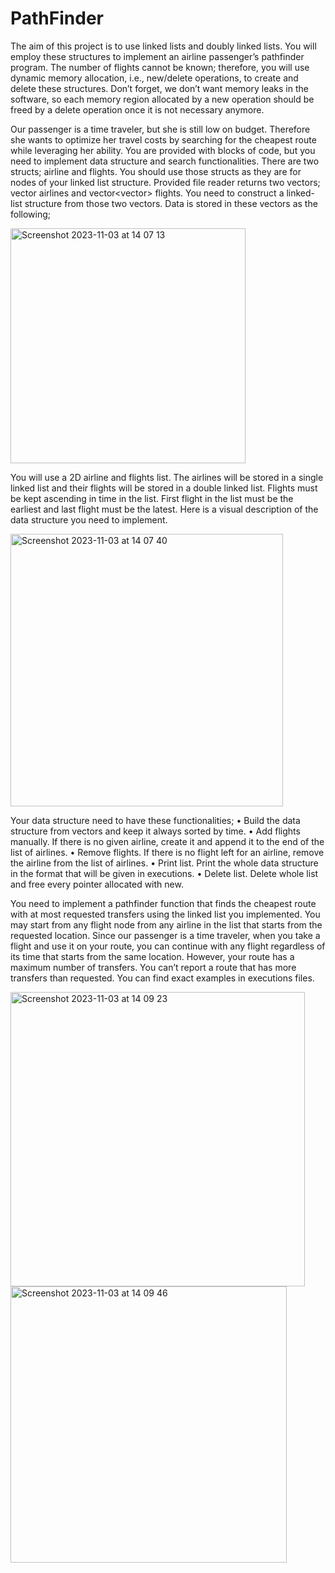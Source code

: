 # PathFinder
The aim of this project is to use linked lists and doubly linked lists. You will employ these structures to implement an airline passenger’s pathfinder program. The number of flights cannot be known; therefore, you will use dynamic memory allocation, i.e., new/delete operations, to create and delete these structures. Don’t forget, we don’t want memory leaks in the software, so each memory region allocated by a new operation should be freed by a delete operation once it is not necessary anymore.

Our passenger is a time traveler, but she is still low on budget. Therefore she wants to optimize her travel costs by searching for the cheapest route while leveraging her ability. You are provided with blocks of code, but you need to implement data structure and search functionalities. There are two structs; airline and flights. You should use those structs as they are for nodes of your linked list structure. Provided file reader returns two vectors; vector<string> airlines and vector<vector<flight>> flights. You need to construct a linked-list structure from those two vectors. Data is stored in these vectors as the following;

<img width="376" alt="Screenshot 2023-11-03 at 14 07 13" src="https://github.com/suleymanbrbr/PathFinder/assets/111366311/953a12f7-2bd3-4639-93f9-7cb3ca202695">

You will use a 2D airline and flights list. The airlines will be stored in a single linked list and their flights will be stored in a double linked list. Flights must be kept ascending in time in the list. First flight in the list must be the earliest and last flight must be the latest. Here is a visual description of the data structure you need to implement.

<img width="436" alt="Screenshot 2023-11-03 at 14 07 40" src="https://github.com/suleymanbrbr/PathFinder/assets/111366311/2fbc4328-4286-4766-8265-56677cb15303">

Your data structure need to have these functionalities;
• Build the data structure from vectors and keep it always sorted by time.
• Add flights manually. If there is no given airline, create it and append it to the end of the list of airlines. 
• Remove flights. If there is no flight left for an airline, remove the airline from the list of airlines.
• Print list. Print the whole data structure in the format that will be given in executions.
• Delete list. Delete whole list and free every pointer allocated with new.

You need to implement a pathfinder function that finds the cheapest route with at most requested transfers using the linked list you implemented. You may start from any flight node from any airline in the list that starts from the requested location. Since our passenger is a time traveler, when you take a flight and use it on your route, you can continue with any flight regardless of its time that starts from the same location. However, your route has a maximum number of transfers. You can’t report a route that has more transfers than requested. You can find exact examples in executions files.

<img width="471" alt="Screenshot 2023-11-03 at 14 09 23" src="https://github.com/suleymanbrbr/PathFinder/assets/111366311/87d78619-a4d0-42fd-8a08-af12ec4a8e4e">

<img width="442" alt="Screenshot 2023-11-03 at 14 09 46" src="https://github.com/suleymanbrbr/PathFinder/assets/111366311/c9bcf32d-75ef-45ce-95b6-2d1e13711917">
